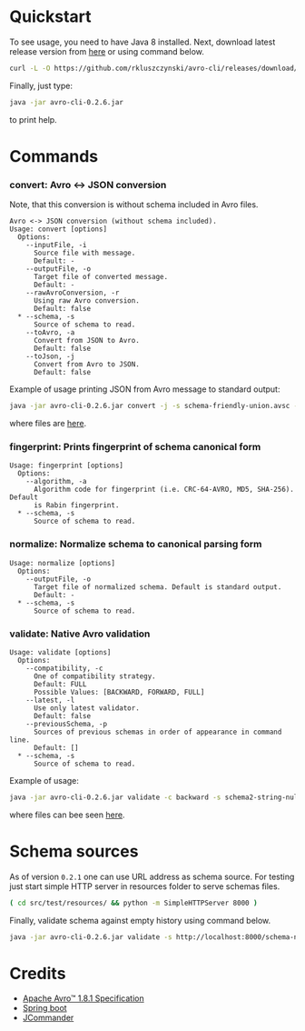 # Quickstart

To see usage, you need to have Java 8 installed. Next, download latest release version from 
[here](https://github.com/rkluszczynski/avro-cli/releases/download/avro-cli-0.2.6/avro-cli-0.2.6.jar)
or using command below.

```bash
curl -L -O https://github.com/rkluszczynski/avro-cli/releases/download/avro-cli-0.2.6/avro-cli-0.2.6.jar
```

Finally, just type:

```bash
java -jar avro-cli-0.2.6.jar 
```

to print help.

# Commands

### convert: Avro <-> JSON conversion

Note, that this conversion is without schema included in Avro files.

```
Avro <-> JSON conversion (without schema included).
Usage: convert [options]
  Options:
    --inputFile, -i
      Source file with message.
      Default: -
    --outputFile, -o
      Target file of converted message.
      Default: -
    --rawAvroConversion, -r
      Using raw Avro conversion.
      Default: false
  * --schema, -s
      Source of schema to read.
    --toAvro, -a
      Convert from JSON to Avro.
      Default: false
    --toJson, -j
      Convert from Avro to JSON.
      Default: false
```

Example of usage printing JSON from Avro message to standard output:

```bash
java -jar avro-cli-0.2.6.jar convert -j -s schema-friendly-union.avsc -i message-friendly-union.avro 

```

where files are [here](https://github.com/rkluszczynski/avro-cli/tree/master/src/test/resources/conversion).

### fingerprint: Prints fingerprint of schema canonical form

```
Usage: fingerprint [options]
  Options:
    --algorithm, -a
      Algorithm code for fingerprint (i.e. CRC-64-AVRO, MD5, SHA-256). Default 
      is Rabin fingerprint.
  * --schema, -s
      Source of schema to read.
```

### normalize: Normalize schema to canonical parsing form

```
Usage: normalize [options]
  Options:
    --outputFile, -o
      Target file of normalized schema. Default is standard output.
      Default: -
  * --schema, -s
      Source of schema to read.
```

### validate: Native Avro validation

```
Usage: validate [options]
  Options:
    --compatibility, -c
      One of compatibility strategy.
      Default: FULL
      Possible Values: [BACKWARD, FORWARD, FULL]
    --latest, -l
      Use only latest validator.
      Default: false
    --previousSchema, -p
      Sources of previous schemas in order of appearance in command line.
      Default: []
  * --schema, -s
      Source of schema to read.
```

Example of usage:

```bash
java -jar avro-cli-0.2.6.jar validate -c backward -s schema2-string-null-field.json -p schema1-string-field.json 
```

where files can bee seen [here](https://github.com/rkluszczynski/avro-cli/tree/master/src/test/resources/validation).


# Schema sources

As of version `0.2.1` one can use URL address as schema source. For testing just start simple HTTP server in 
resources folder to serve schemas files.

```bash
( cd src/test/resources/ && python -m SimpleHTTPServer 8000 )
```

Finally, validate schema against empty history using command below.

```bash
java -jar avro-cli-0.2.6.jar validate -s http://localhost:8000/schema-no-fields.avsc
```

# Credits

 * [Apache Avro™ 1.8.1 Specification](http://avro.apache.org/docs/1.8.1/spec.html)
 * [Spring boot](https://projects.spring.io/spring-boot)
 * [JCommander](http://jcommander.org)
